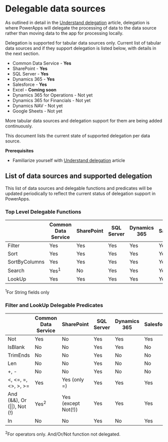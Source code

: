 <properties
    pageTitle="Delegable data sources | Microsoft PowerApps"
    description="List of all supported delegable data sources"
    services=""
    suite="powerapps"
    documentationCenter="na"
    authors="archnair"
    manager="anneta"
    editor=""
    tags=""/>
<tags
    ms.service="powerapps"
    ms.devlang="na"
    ms.topic="article"
    ms.tgt_pltfrm="na"
    ms.workload="na"
    ms.date="01/23/2017"
    ms.author="archanan"/>

# Delegable data sources #
As outlined in detail in the [Understand delegation](delegation-overview.md) article, delegation is where PowerApps will delegate the processing of data to the data source rather than moving data to the app for processing locally.

Delegation is supported for tabular data sources only. Current list of tabular data sources and if they support delegation is listed below, with details in the next section.

- Common Data Service - **Yes**
- SharePoint - **Yes**
- SQL Server - **Yes**
- Dynamics 365 - **Yes**
- Salesforce - **Yes**
- Excel - **Coming soon**
- Dynamics 365 for Operations - Not yet
- Dynamics 365 for Financials - Not yet
- Dynamics NAV - Not yet
- Google Sheets - Not yet

More tabular data sources and delegation support for them are being added continuously.

This document lists the current state of supported delegation per data source.

**Prerequisites**

- Familiarize yourself with [Understand delegation](delegation-overview.md) article

## List of data sources and supported delegation ##
This list of data sources and delegable functions and predicates will be updated periodically to reflect the current status of delegation support in PowerApps.

### Top Level Delegable Functions ###

|               | Common Data Service              | SharePoint | SQL Server | Dynamics 365 | Salesforce |
|---------------|----------------------------------|------------|------------|--------------|------------|
| Filter        | Yes                              | Yes        | Yes        | Yes          | Yes        |
| Sort          | Yes                              | Yes        | Yes        | Yes          | Yes        |
| SortByColumns | Yes                              | Yes        | Yes        | Yes          | Yes        |
| Search        | Yes<sup>1</sup>                  | No         | Yes        | Yes          | Yes        |
| LookUp        | Yes                              | Yes        | Yes        | Yes          | Yes        |

<sup>1</sup>For String fields only

### Filter and LookUp Delegable Predicates ###

|                                        | Common Data Service        | SharePoint                     | SQL Server | Dynamics 365 | Salesforce |
|----------------------------------------|----------------------------|--------------------------------|------------|--------------|------------|
| Not                                    | Yes                        | No                             | Yes        | Yes          | Yes        |
| IsBlank                                | No                         | No                             | Yes        | Yes          | No         |
| TrimEnds                               | No                         | No                             | Yes        | No           | No         |
| Len                                    | No                         | No                             | Yes        | No           | No         |
| +, -                                   | No                         | No                             | Yes        | No           | No         |
| <, <=, =, <>, >, >=                    | Yes                        | Yes (only =)                   | Yes        | Yes          | Yes        |
| And (&&), Or (&#124;&#124;), Not (!)   | Yes<sup>2</sup>            | Yes (except Not(!))            | Yes        | Yes          | Yes        |
| In                                     | No                         | No                             | Yes        | No           | Yes        |

<sup>2</sup>For operators only. And/Or/Not function not delegated.
